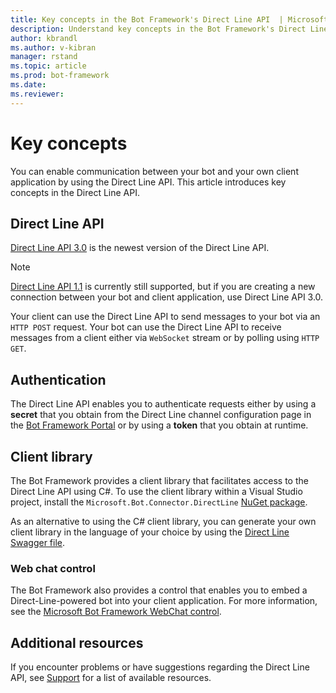 ```yaml
---
title: Key concepts in the Bot Framework's Direct Line API  | Microsoft Docs
description: Understand key concepts in the Bot Framework's Direct Line API. 
author: kbrandl
ms.author: v-kibran
manager: rstand
ms.topic: article
ms.prod: bot-framework
ms.date: 
ms.reviewer: 
---
```


# Key concepts

You can enable communication between your bot and your own client application by using the Direct Line API. This article introduces key concepts in the Direct Line API.

## Direct Line API

[Direct Line API 3.0][DirectLine3] is the newest version of the Direct Line API. 

> [!NOTE]
> [Direct Line API 1.1][DirectLine11] is currently still supported, but if you are creating a new connection between your bot and client application, use Direct Line API 3.0.

Your client can use the Direct Line API to send messages to your bot via an `HTTP POST` request. Your bot can use the Direct Line API to receive messages from a client either via `WebSocket` stream or by polling using `HTTP GET`. 

## Authentication

The Direct Line API enables you to authenticate requests either by using a **secret** that you obtain from the Direct Line channel configuration page in the <a href="https://dev.botframework.com/" target="_blank">Bot Framework Portal</a> or by using a **token** that you obtain at runtime. 

## Client library

The Bot Framework provides a client library that facilitates access to the Direct Line API using C#. To use the client library within a Visual Studio project, install the `Microsoft.Bot.Connector.DirectLine` <a href="https://www.nuget.org/packages/Microsoft.Bot.Connector.DirectLine" target="_blank">NuGet package</a>. 

As an alternative to using the C# client library, you can generate your own client library in the language of your choice by using the <a href="https://docs.botframework.com/en-us/restapi/directline3/swagger.json" target="_blank">Direct Line Swagger file</a>.

### Web chat control 

The Bot Framework also provides a control that enables you to embed a Direct-Line-powered bot into your client application. For more information, see the <a href="https://github.com/Microsoft/BotFramework-WebChat" target="_blank">Microsoft Bot Framework WebChat control</a>.

## Additional resources

If you encounter problems or have suggestions regarding the Direct Line API, see [Support](~/resources-support.md) for a list of available resources. 

[DirectLine3]: https://docs.botframework.com/en-us/restapi/directline3/#navtitle

[DirectLine11]: https://docs.botframework.com/en-us/restapi/directline/#navtitle
